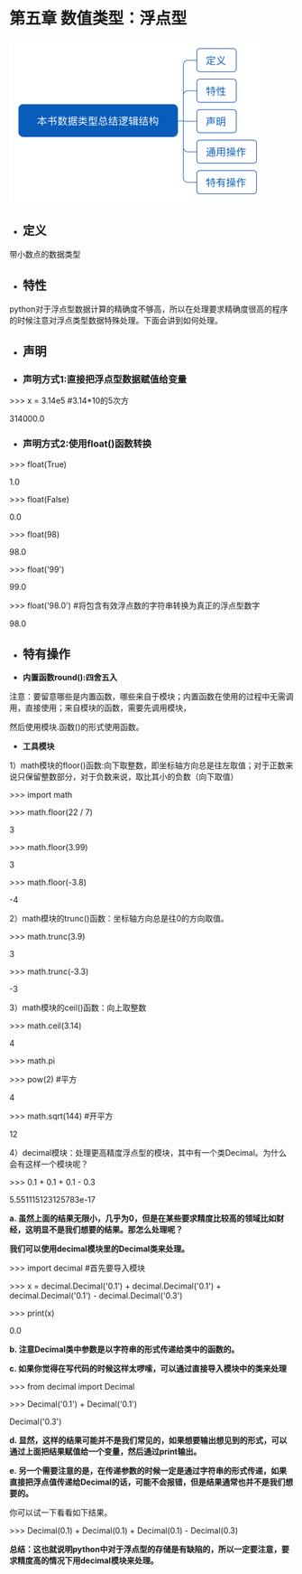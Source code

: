 # 第五章 数值类型：浮点型

![](/assets/本书数据类型总结逻辑结构.png)

* ## 定义

带小数点的数据类型

* ## 特性

python对于浮点型数据计算的精确度不够高，所以在处理要求精确度很高的程序的时候注意对浮点类型数据特殊处理。下面会讲到如何处理。

* ## 声明
* ### 声明方式1:直接把浮点型数据赋值给变量

&gt;&gt;&gt; x = 3.14e5 \#3.14\*10的5次方

314000.0

* ### 声明方式2:使用float\(\)函数转换

&gt;&gt;&gt; float\(True\)

1.0

&gt;&gt;&gt; float\(False\)

0.0

&gt;&gt;&gt; float\(98\)

98.0

&gt;&gt;&gt; float\('99'\)

99.0

&gt;&gt;&gt; float\('98.0'\) \#将包含有效浮点数的字符串转换为真正的浮点型数字

98.0

* ## 特有操作

* **内置函数round\(\):四舍五入**

注意：要留意哪些是内置函数，哪些来自于模块；内置函数在使用的过程中无需调用，直接使用；来自模块的函数，需要先调用模块，

然后使用模块.函数\(\)的形式使用函数。

* **工具模块**

1）math模块的floor\(\)函数:向下取整数，即坐标轴方向总是往左取值；对于正数来说只保留整数部分，对于负数来说，取比其小的负数（向下取值）

&gt;&gt;&gt; import math

&gt;&gt;&gt; math.floor\(22 / 7\)

3

&gt;&gt;&gt; math.floor\(3.99\)

3

&gt;&gt;&gt; math.floor\(-3.8\)

-4

2）math模块的trunc\(\)函数：坐标轴方向总是往0的方向取值。

&gt;&gt;&gt; math.trunc\(3.9\)

3

&gt;&gt;&gt; math.trunc\(-3.3\)

-3

3）math模块的ceil\(\)函数：向上取整数

&gt;&gt;&gt; math.ceil\(3.14\)

4

&gt;&gt;&gt; math.pi

&gt;&gt;&gt; pow\(2\) \#平方

4

&gt;&gt;&gt; math.sqrt\(144\) \#开平方

12

4）decimal模块：处理更高精度浮点型的模块，其中有一个类Decimal。为什么会有这样一个模块呢？

&gt;&gt;&gt; 0.1 + 0.1 + 0.1 - 0.3

5.551115123125783e-17

**a. 虽然上面的结果无限小，几乎为0，但是在某些要求精度比较高的领域比如财经，这明显不是我们想要的结果。那怎么处理呢？**

**我们可以使用decimal模块里的Decimal类来处理。**

&gt;&gt;&gt; import decimal \#首先要导入模块

&gt;&gt;&gt; x = decimal.Decimal\('0.1'\) + decimal.Decimal\('0.1'\) + decimal.Decimal\('0.1'\) - decimal.Decimal\('0.3'\)

&gt;&gt;&gt; print\(x\)

0.0

**b. 注意Decimal类中参数是以字符串的形式传递给类中的函数的。**

**c. 如果你觉得在写代码的时候这样太啰嗦，可以通过直接导入模块中的类来处理**

&gt;&gt;&gt; from decimal import Decimal

&gt;&gt;&gt; Decimal\('0.1'\) + Decimal\('0.1'\)

Decimal\('0.3'\)

**d. 显然，这样的结果可能并不是我们常见的，如果想要输出想见到的形式，可以通过上面把结果赋值给一个变量，然后通过print输出。**

**e. 另一个需要注意的是，在传递参数的时候一定是通过字符串的形式传递，如果直接把浮点值传递给Decimal的话，可能不会报错，但是结果通常也并不是我们想要的。**

你可以试一下看看如下结果。

&gt;&gt;&gt; Decimal\(0.1\) + Decimal\(0.1\) + Decimal\(0.1\) - Decimal\(0.3\)

**总结：这也就说明python中对于浮点型的存储是有缺陷的，所以一定要注意，要求精度高的情况下用decimal模块来处理。**



